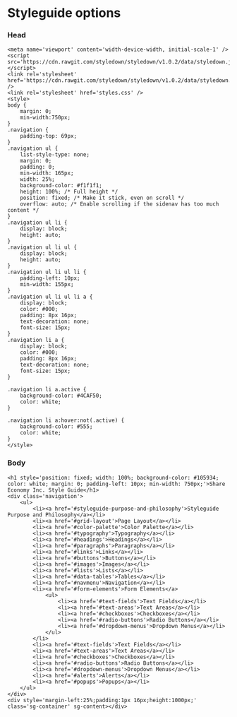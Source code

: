 # Styleguide options

### Head

	<meta name='viewport' content='width-device-width, initial-scale-1' />
	<script src='https://cdn.rawgit.com/styledown/styledown/v1.0.2/data/styledown.js'></script>
	<link rel='stylesheet' href='https://cdn.rawgit.com/styledown/styledown/v1.0.2/data/styledown.css' />
	<link rel='stylesheet' href='styles.css' />
	<style>
	body {
		margin: 0;
		min-width:750px;
	}
	.navigation {
		padding-top: 69px;
	}
	.navigation ul {
		list-style-type: none;
		margin: 0;
		padding: 0;
		min-width: 165px;
		width: 25%;
		background-color: #f1f1f1;
		height: 100%; /* Full height */
		position: fixed; /* Make it stick, even on scroll */
		overflow: auto; /* Enable scrolling if the sidenav has too much content */
	}
	.navigation ul li {
		display: block;
		height: auto;
	}
	.navigation ul li ul {
		display: block;
		height: auto;
	}
	.navigation ul li ul li {
		padding-left: 10px;
		min-width: 155px;
	}
	.navigation ul li ul li a {
		display: block;
		color: #000;
		padding: 8px 16px;
		text-decoration: none;
		font-size: 15px;
	}
	.navigation li a {
		display: block;
		color: #000;
		padding: 8px 16px;
		text-decoration: none;
		font-size: 15px;
	}

	.navigation li a.active {
		background-color: #4CAF50;
		color: white;
	}

	.navigation li a:hover:not(.active) {
		background-color: #555;
		color: white;
	}
	</style>
	
### Body
	<h1 style='position: fixed; width: 100%; background-color: #105934; color: white; margin: 0; padding-left: 10px; min-width: 750px;'>Share Economy Inc. Style Guide</h1>
	<div class='navigation'>
		<ul>
			<li><a href='#styleguide-purpose-and-philosophy'>Styleguide Purpose and Philosophy</a></li>
			<li><a href='#grid-layout'>Page Layout</a></li>
			<li><a href='#color-palette'>Color Palette</a></li>
			<li><a href='#typography'>Typography</a></li>
			<li><a href='#headings'>Headings</a></li>
			<li><a href='#paragraphs'>Paragraphs</a></li>
			<li><a href='#links'>Links</a></li>
			<li><a href='#buttons'>Buttons</a></li>
			<li><a href='#images'>Images</a></li>
			<li><a href='#lists'>Lists</a></li>
			<li><a href='#data-tables'>Tables</a></li>
			<li><a href='#navmenu'>Navigation</a></li>
			<li><a href='#form-elements'>Form Elements</a>
				<ul>
					<li><a href='#text-fields'>Text Fields</a></li>
					<li><a href='#text-areas'>Text Areas</a></li>
					<li><a href='#checkboxes'>Checkboxes</a></li>
					<li><a href='#radio-buttons'>Radio Buttons</a></li>
					<li><a href='#dropdown-menus'>Dropdown Menus</a></li>
				</ul>
			</li>
			<li><a href='#text-fields'>Text Fields</a></li>
			<li><a href='#text-areas'>Text Areas</a></li>
			<li><a href='#checkboxes'>Checkboxes</a></li>
			<li><a href='#radio-buttons'>Radio Buttons</a></li>
			<li><a href='#dropdown-menus'>Dropdown Menus</a></li>
			<li><a href='#alerts'>Alerts</a></li>
			<li><a href='#popups'>Popups</a></li>
		</ul>
	</div>
	<div style='margin-left:25%;padding:1px 16px;height:1000px;' class='sg-container' sg-content></div>
